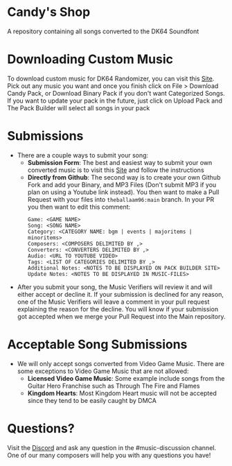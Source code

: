 # Candy's Shop
A repository containing all songs converted to the DK64 Soundfont
# Downloading Custom Music
To download custom music for DK64 Randomizer, you can visit this [Site](https://theballaam96.github.io/pack_builder). Pick out any music you want and once you finish click on File > Download Candy Pack, or Download Binary Pack if you don't want Categorized Songs. If you want to update your pack in the future, just click on Upload Pack and The Pack Builder will select all songs in your pack
# Submissions
- There are a couple ways to submit your song:
    - **Submission Form**:  The best and easiest way to submit your own converted music is to visit this [Site](https://script.google.com/macros/s/AKfycbwetNkcuX68j1hSMt0U2F_xmTHFe3hQp6my3cnHXwxICMJVt5NTyD8_aYcrMqEuSwuyfQ/exec) and follow the instructions
    - **Directly from Github**: The second way is to create your own Github Fork and add your Binary, and MP3 Files (Don't submit MP3 if you plan on using a Youtube link instead). You then want to make a Pull Request with your files into `theballaam96:main` branch. In your PR you then want to edit this comment:
        ```IS SONG - DO NOT DELETE THIS LINE
        Game: <GAME NAME>
        Song: <SONG NAME>
        Category: <CATEGORY NAME: bgm | events | majoritems | minoritems>
        Composers: <COMPOSERS DELIMITED BY ,>
        Converters: <CONVERTERS DELIMITED BY ,>
        Audio: <URL TO YOUTUBE VIDEO>
        Tags: <LIST OF CATEGORIES DELIMITED BY ,>
        Additional Notes: <NOTES TO BE DISPLAYED ON PACK BUILDER SITE>
        Update Notes: <NOTES TO BE DISPLAYED IN MUSIC-FILES>
- After you submit your song, the Music Verifiers will review it and will either accept or decline it. If your submission is declined for any reason, one of the Music Verifiers will leave a comment in your pull request explaining the reason for the decline. You will know if your submission got accepted when we merge your Pull Request into the Main repository.
# Acceptable Song Submissions
- We will only accept songs converted from Video Game Music. There are some exceptions to Video Game Music that are not allowed:
   - **Licensed Video Game Music**: Some example include songs from the Guitar Hero Franchise such as Through The Fire and Flames
   - **Kingdom Hearts**: Most Kingdom Heart music will not be accepted since they tend to be easily caught by DMCA
# Questions?
Visit the [Discord](https://discord.dk64randomizer.com) and ask any question in the #music-discussion channel. One of our many composers will help you with any questions you have!